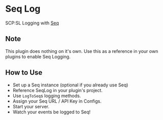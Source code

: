 # Seq Log
SCP:SL Logging with [Seq](https://datalust.co/seq)

## Note
This plugin does nothing on it's own. Use this as a reference in your own plugins to enable Seq Logging.

## How to Use
- Set up a Seq instance (optional if you already use Seq)
- Reference SeqLog in your plugin's project.
- Use `LogToSeq`s logging methods.
- Assign your Seq URL / API Key in Configs.
- Start your server.
- Watch your events be logged to Seq! 
